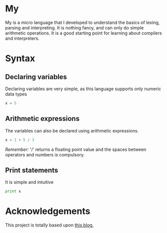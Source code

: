 # My
My is a micro language that I developed to understand the basics of lexing, parsing and interpreting. It is nothing fancy, and can only do simple arithmetic operations. It is a good starting point for learning about compilers and interpreters.

# Syntax
## Declaring variables
Declaring variables are very simple, as this language supports only numeric data types
```py
x = 5
```

## Arithmetic expressions
The variables can also be declared using arithmetic expressions.
```py
x = 1 + 5 / 3
```
*Remember:* '/' returns a floating point value and the spaces between operators and numbers is compulsory.

## Print statements
It is simple and intuitive
```py
print x
```

# Acknowledgements
This project is totally based upon [this blog.](https://blog.miguelgrinberg.com/post/building-a-toy-programming-language-in-python)